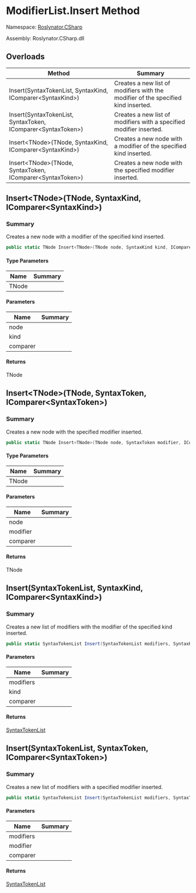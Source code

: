 # ModifierList\.Insert Method

Namespace: [Roslynator.CSharp](../../README.md)

Assembly: Roslynator\.CSharp\.dll

## Overloads

| Method | Summary |
| ------ | ------- |
| Insert\(SyntaxTokenList, SyntaxKind, IComparer\<SyntaxKind>\) | Creates a new list of modifiers with the modifier of the specified kind inserted\. |
| Insert\(SyntaxTokenList, SyntaxToken, IComparer\<SyntaxToken>\) | Creates a new list of modifiers with a specified modifier inserted\. |
| Insert\<TNode>\(TNode, SyntaxKind, IComparer\<SyntaxKind>\) | Creates a new node with a modifier of the specified kind inserted\. |
| Insert\<TNode>\(TNode, SyntaxToken, IComparer\<SyntaxToken>\) | Creates a new node with the specified modifier inserted\. |

## Insert\<TNode>\(TNode, SyntaxKind, IComparer\<SyntaxKind>\)

### Summary

Creates a new node with a modifier of the specified kind inserted\.

```csharp
public static TNode Insert<TNode>(TNode node, SyntaxKind kind, IComparer<SyntaxKind> comparer = null) where TNode : Microsoft.CodeAnalysis.SyntaxNode
```

#### Type Parameters

| Name | Summary |
| ---- | ------- |
| TNode | |

#### Parameters

| Name | Summary |
| ---- | ------- |
| node | |
| kind | |
| comparer | |

#### Returns

TNode

## Insert\<TNode>\(TNode, SyntaxToken, IComparer\<SyntaxToken>\)

### Summary

Creates a new node with the specified modifier inserted\.

```csharp
public static TNode Insert<TNode>(TNode node, SyntaxToken modifier, IComparer<SyntaxToken> comparer = null) where TNode : Microsoft.CodeAnalysis.SyntaxNode
```

#### Type Parameters

| Name | Summary |
| ---- | ------- |
| TNode | |

#### Parameters

| Name | Summary |
| ---- | ------- |
| node | |
| modifier | |
| comparer | |

#### Returns

TNode

## Insert\(SyntaxTokenList, SyntaxKind, IComparer\<SyntaxKind>\)

### Summary

Creates a new list of modifiers with the modifier of the specified kind inserted\.

```csharp
public static SyntaxTokenList Insert(SyntaxTokenList modifiers, SyntaxKind kind, IComparer<SyntaxKind> comparer = null)
```

#### Parameters

| Name | Summary |
| ---- | ------- |
| modifiers | |
| kind | |
| comparer | |

#### Returns

[SyntaxTokenList](https://docs.microsoft.com/en-us/dotnet/api/microsoft.codeanalysis.syntaxtokenlist)

## Insert\(SyntaxTokenList, SyntaxToken, IComparer\<SyntaxToken>\)

### Summary

Creates a new list of modifiers with a specified modifier inserted\.

```csharp
public static SyntaxTokenList Insert(SyntaxTokenList modifiers, SyntaxToken modifier, IComparer<SyntaxToken> comparer = null)
```

#### Parameters

| Name | Summary |
| ---- | ------- |
| modifiers | |
| modifier | |
| comparer | |

#### Returns

[SyntaxTokenList](https://docs.microsoft.com/en-us/dotnet/api/microsoft.codeanalysis.syntaxtokenlist)

